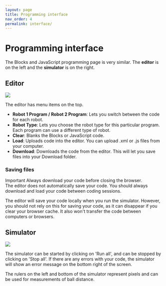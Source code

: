 ```yaml
---
layout: page
title: Programming interface
nav_order: 4
permalink: interface/
---
```


# Programming interface

The Blocks and JavaScript programming page is very similar. The **editor** is on the left and the **simulator** is on the right.

## Editor

<img src="/soccersim/docs/assets/images/editor-bar.png"/>

The editor has menu items on the top.

* **Robot 1 Program / Robot 2 Program**: Lets you switch between the code for each robot.
* **Robot Type**: Lets you choose the robot type for this particular program. Each program can use a different type of robot.
* **Clear**: Blanks the Blocks or JavaScript code.
* **Load**: Uploads code into the editor. You can upload .xml or .js files from your computer.
* **Download**: Downloads the code from the editor. This will let you save files into your Download folder.

### Saving files

<div class="code-example" markdown="1">
<span class="label label-red">Important</span> Always download your code before closing the browser.
</div>
The editor does not automatically save your code. You should always download and load your code between coding sessions.

The editor will save your code locally when you run the simulator. However, you should not rely on this for saving your code, as it can disappear if you clear your browser cache. It also won't transfer the code between computers or browsers.

## Simulator

<img src="/soccersim/docs/assets/images/simulator.png"/>

The simulator can be started by clicking on 'Run all', and can be stopped by clicking on 'Stop all'. If there are any errors with your code, the simulator will show an error message on the bottom right of the screen.

The rulers on the left and bottom of the simulator represent pixels and can be used for measurements of ball distance.
